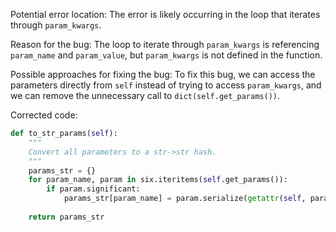 Potential error location: The error is likely occurring in the loop that iterates through `param_kwargs`.

Reason for the bug: The loop to iterate through `param_kwargs` is referencing `param_name` and `param_value`, but `param_kwargs` is not defined in the function.

Possible approaches for fixing the bug: To fix this bug, we can access the parameters directly from `self` instead of trying to access `param_kwargs`, and we can remove the unnecessary call to `dict(self.get_params())`.

Corrected code:

```python
def to_str_params(self):
    """
    Convert all parameters to a str->str hash.
    """
    params_str = {}
    for param_name, param in six.iteritems(self.get_params()):
        if param.significant:
            params_str[param_name] = param.serialize(getattr(self, param_name))
    
    return params_str
```